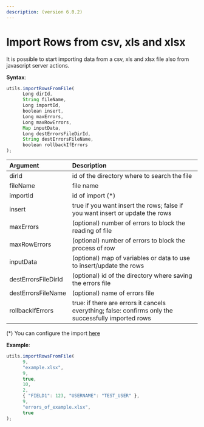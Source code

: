 ```yaml
---
description: (version 6.0.2)
---
```


# Import Rows from csv, xls and xlsx

It is possible to start importing data from a csv, xls and xlsx file also from javascript server actions.

**Syntax**:

```javascript
utils.importRowsFromFile(
      Long dirId, 
      String fileName, 
      Long importId,
      boolean insert, 
      Long maxErrors, 
      Long maxRowErrors, 
      Map inputData, 
      Long destErrorsFileDirId, 
      String destErrorsFileName,
      boolean rollbackIfErrors 
);
```

| Argument | Description |
| :--- | :--- |
| dirId | id of the directory where to search the file |
| fileName | file name |
| importId | id of import \(\*\) |
| insert | true if you want insert the rows; false if you want insert or update the rows |
| maxErrors | \(optional\) number of errors to block the reading of file |
| maxRowErrors | \(optional\) number of errors to block the process of row |
| inputData | \(optional\) map of variables or data to use to insert/update the rows |
| destErrorsFileDirId | \(optional\) id of the directory where saving the errors file |
| destErrorsFileName | \(optional\) name of errors file |
| rollbackIfErrors | true: if there are errors it cancels everything; false: confirms only the successfully imported rows |

\(\*\) You can configure the import [here](https://4wsplatform.gitbook.io/user-guide/core-features/defining-the-ui/3-1-app-designer/3-1-24-bulk-import-binded-to-a-grid)

**Example**:

```javascript
utils.importRowsFromFile(
      9, 
      "example.xlsx", 
      9,
      true, 
      10, 
      2, 
      { "FIELD1": 123, "USERNAME": "TEST_USER" }, 
      9, 
      "errors_of_example.xlsx",
      true 
);
```

